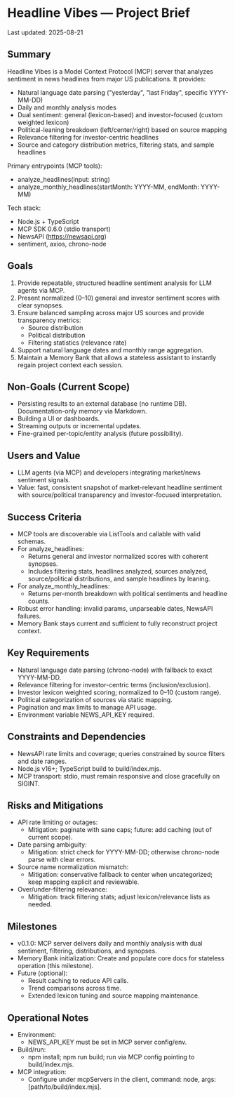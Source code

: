 # Headline Vibes — Project Brief

Last updated: 2025-08-21

## Summary

Headline Vibes is a Model Context Protocol (MCP) server that analyzes sentiment in news headlines from major US publications. It provides:
- Natural language date parsing ("yesterday", "last Friday", specific YYYY-MM-DD)
- Daily and monthly analysis modes
- Dual sentiment: general (lexicon-based) and investor-focused (custom weighted lexicon)
- Political-leaning breakdown (left/center/right) based on source mapping
- Relevance filtering for investor-centric headlines
- Source and category distribution metrics, filtering stats, and sample headlines

Primary entrypoints (MCP tools):
- analyze_headlines(input: string)
- analyze_monthly_headlines(startMonth: YYYY-MM, endMonth: YYYY-MM)

Tech stack:
- Node.js + TypeScript
- MCP SDK 0.6.0 (stdio transport)
- NewsAPI (https://newsapi.org)
- sentiment, axios, chrono-node

## Goals

1. Provide repeatable, structured headline sentiment analysis for LLM agents via MCP.
2. Present normalized (0–10) general and investor sentiment scores with clear synopses.
3. Ensure balanced sampling across major US sources and provide transparency metrics:
   - Source distribution
   - Political distribution
   - Filtering statistics (relevance rate)
4. Support natural language dates and monthly range aggregation.
5. Maintain a Memory Bank that allows a stateless assistant to instantly regain project context each session.

## Non-Goals (Current Scope)

- Persisting results to an external database (no runtime DB). Documentation-only memory via Markdown.
- Building a UI or dashboards.
- Streaming outputs or incremental updates.
- Fine-grained per-topic/entity analysis (future possibility).

## Users and Value

- LLM agents (via MCP) and developers integrating market/news sentiment signals.
- Value: fast, consistent snapshot of market-relevant headline sentiment with source/political transparency and investor-focused interpretation.

## Success Criteria

- MCP tools are discoverable via ListTools and callable with valid schemas.
- For analyze_headlines:
  - Returns general and investor normalized scores with coherent synopses.
  - Includes filtering stats, headlines analyzed, sources analyzed, source/political distributions, and sample headlines by leaning.
- For analyze_monthly_headlines:
  - Returns per-month breakdown with political sentiments and headline counts.
- Robust error handling: invalid params, unparseable dates, NewsAPI failures.
- Memory Bank stays current and sufficient to fully reconstruct project context.

## Key Requirements

- Natural language date parsing (chrono-node) with fallback to exact YYYY-MM-DD.
- Relevance filtering for investor-centric terms (inclusion/exclusion).
- Investor lexicon weighted scoring; normalized to 0–10 (custom range).
- Political categorization of sources via static mapping.
- Pagination and max limits to manage API usage.
- Environment variable NEWS_API_KEY required.

## Constraints and Dependencies

- NewsAPI rate limits and coverage; queries constrained by source filters and date ranges.
- Node.js v16+; TypeScript build to build/index.mjs.
- MCP transport: stdio, must remain responsive and close gracefully on SIGINT.

## Risks and Mitigations

- API rate limiting or outages:
  - Mitigation: paginate with sane caps; future: add caching (out of current scope).
- Date parsing ambiguity:
  - Mitigation: strict check for YYYY-MM-DD; otherwise chrono-node parse with clear errors.
- Source name normalization mismatch:
  - Mitigation: conservative fallback to center when uncategorized; keep mapping explicit and reviewable.
- Over/under-filtering relevance:
  - Mitigation: track filtering stats; adjust lexicon/relevance lists as needed.

## Milestones

- v0.1.0: MCP server delivers daily and monthly analysis with dual sentiment, filtering, distributions, and synopses.
- Memory Bank initialization: Create and populate core docs for stateless operation (this milestone).
- Future (optional):
  - Result caching to reduce API calls.
  - Trend comparisons across time.
  - Extended lexicon tuning and source mapping maintenance.

## Operational Notes

- Environment:
  - NEWS_API_KEY must be set in MCP server config/env.
- Build/run:
  - npm install; npm run build; run via MCP config pointing to build/index.mjs.
- MCP integration:
  - Configure under mcpServers in the client, command: node, args: [path/to/build/index.mjs].
